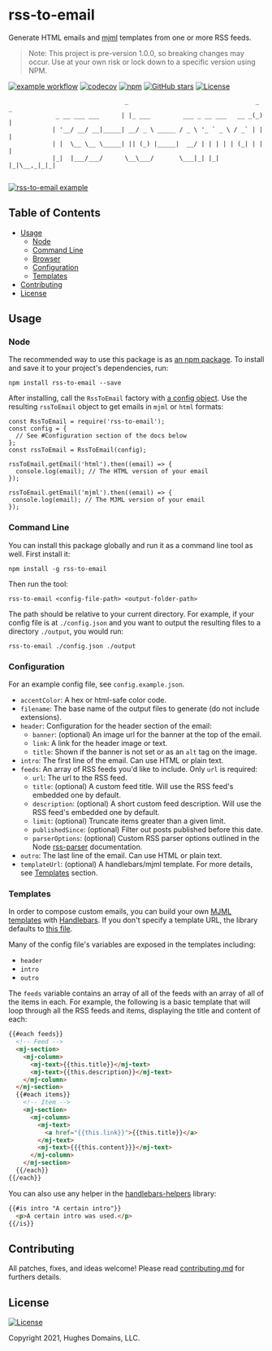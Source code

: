 # rss-to-email

Generate HTML emails and [mjml](https://mjml.io/) templates from one or more RSS feeds.

> Note: This project is pre-version 1.0.0, so breaking changes may occur. Use at your own risk or lock down to a specific version using NPM.

[![example workflow](https://github.com/rsslove/rss-to-email/actions/workflows/test-and-lint.yml/badge.svg)](https://github.com/rsslove/rss-to-email/actions)
[![codecov](https://codecov.io/gh/rsslove/rss-to-email/branch/master/graph/badge.svg?token=I2752VL3TQ)](https://codecov.io/gh/rsslove/rss-to-email)
[![npm](https://img.shields.io/npm/v/rss-to-email.svg)](https://www.npmjs.com/package/rss-to-email)
[![GitHub stars](https://img.shields.io/github/stars/portable-cto/rss-to-email.svg?style=social&label=Stars)](https://github.com/portable-cto/rss-to-email)
[![License](https://img.shields.io/badge/License-Apache%202.0-blue.svg)](https://opensource.org/licenses/Apache-2.0)

```
                                _                                   _ _ 
             _ __ ___ ___      | |_ ___         ___ _ __ ___   __ _(_) |
            | '__/ __/ __|_____| __/ _ \ _____ / _ \ '_ ` _ \ / _` | | |
            | |  \__ \__ \_____| || (_) |_____|  __/ | | | | | (_| | | |
            |_|  |___/___/      \__\___/       \___|_| |_| |_|\__,_|_|_|
                                                                        

 ```

[![rss-to-email example](http://g.recordit.co/KKSAZBRdsT.gif)](http://g.recordit.co/KKSAZBRdsT.gif)


## Table of Contents

- [Usage](#usage)
  - [Node](#node)
  - [Command Line](#command-line)
  - [Browser](#browser)
  - [Configuration](#configuration)
  - [Templates](#templates)
- [Contributing](#contributing)
- [License](#license)


## Usage

### Node

The recommended way to use this package is as [an npm package](https://www.npmjs.com/package/rss-to-email). To install and save it to your project's dependencies, run:

```
npm install rss-to-email --save
```

After installing, call the `RssToEmail` factory with [a config object](#configuration). Use the resulting `rssToEmail` object to get emails in `mjml` or `html` formats: 

```
const RssToEmail = require('rss-to-email');
const config = {
  // See #Configuration section of the docs below
};
const rssToEmail = RssToEmail(config);

rssToEmail.getEmail('html').then((email) => {
  console.log(email); // The HTML version of your email
});

rssToEmail.getEmail('mjml').then((email) => {
 console.log(email); // The MJML version of your email
});
```

### Command Line

You can install this package globally and run it as a command line tool as well. First install it:

```
npm install -g rss-to-email
```

Then run the tool:

```
rss-to-email <config-file-path> <output-folder-path>
```

The path should be relative to your current directory. For example, if your config file is at `./config.json` and you want to output the resulting files to a directory `./output`, you would run:

```
rss-to-email ./config.json ./output
```

### Configuration

For an example config file, see `config.example.json`.

- `accentColor`: A hex or html-safe color code.
- `filename`: The base name of the output files to generate (do not include extensions).
- `header`: Configuration for the header section of the email:
  - `banner`: (optional) An image url for the banner at the top of the email.
  - `link`: A link for the header image or text.
  - `title`: Shown if the banner is not set or as an `alt` tag on the image.
- `intro`: The first line of the email. Can use HTML or plain text.
- `feeds`: An array of RSS feeds you'd like to include. Only `url` is required:
  - `url`: The url to the RSS feed.
  - `title`: (optional) A custom feed title. Will use the RSS feed's embedded one by default.
  - `description`: (optional) A short custom feed description. Will use the RSS feed's embedded one by default.
  - `limit`: (optional) Truncate items greater than a given limit.
  - `publishedSince`: (optional) Filter out posts published before this date.
  - `parserOptions`: (optional) Custom RSS parser options outlined in the Node [rss-parser](https://www.npmjs.com/package/rss-parser#xml-options) documentation.
- `outro`: The last line of the email. Can use HTML or plain text.
- `templateUrl`: (optional) A handlebars/mjml template. For more details, see [Templates](#templates) section.

### Templates
In order to compose custom emails, you can build your own [MJML templates](https://mjml.io/) with [Handlebars](). If you don't specify a template URL, the library defaults to [this file](https://raw.githubusercontent.com/portable-cto/rss-to-email/master/src/templates/default.mjml).

Many of the config file's variables are exposed in the templates including:

- `header`
- `intro`
- `outro`

The `feeds` variable contains an array of all of the feeds with an array of all of the items in each. For example, the following is a basic template that will loop through all the RSS feeds and items, displaying the title and content of each:

```html
{{#each feeds}}
  <!-- Feed -->
  <mj-section>
    <mj-column>
      <mj-text>{{this.title}}</mj-text>
      <mj-text>{{this.description}}</mj-text>
    </mj-column>
  </mj-section>
  {{#each items}}
    <!-- Item -->
    <mj-section>
      <mj-column>
        <mj-text>
          <a href="{{this.link}}">{{this.title}}</a>
        </mj-text>
        <mj-text>{{{this.content}}}</mj-text>
      </mj-column>
    </mj-section>
  {{/each}}
{{/each}}
```

You can also use any helper in the [handlebars-helpers](https://github.com/helpers/handlebars-helpers) library:

```html
{{#is intro "A certain intro"}}
  <p>A certain intro was used.</p>
{{/is}}
```

## Contributing

All patches, fixes, and ideas welcome! Please read [contributing.md](contributing.md) for furthers details.


## License

[![License](https://img.shields.io/badge/License-Apache%202.0-blue.svg)](https://opensource.org/licenses/Apache-2.0)

Copyright 2021, Hughes Domains, LLC.
